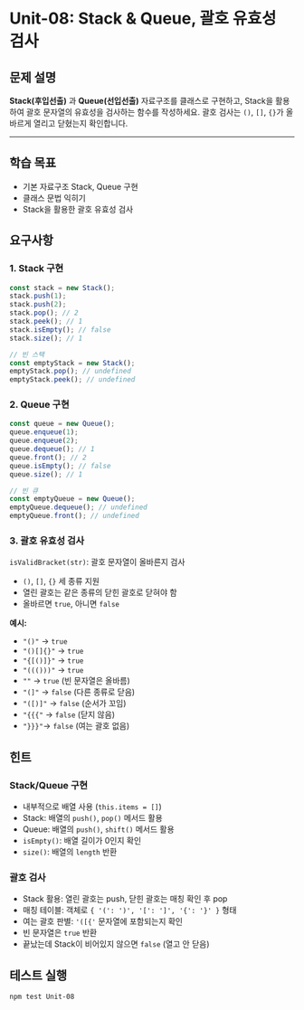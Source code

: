 # Unit-08: Stack & Queue, 괄호 유효성 검사

## 문제 설명

**Stack(후입선출)** 과 **Queue(선입선출)** 자료구조를 클래스로 구현하고, Stack을 활용하여 괄호 문자열의 유효성을 검사하는 함수를 작성하세요.
괄호 검사는 `()`, `[]`, `{}`가 올바르게 열리고 닫혔는지 확인합니다.

---

## 학습 목표
- 기본 자료구조 Stack, Queue 구현
- 클래스 문법 익히기
- Stack을 활용한 괄호 유효성 검사

## 요구사항

### 1. Stack 구현
```javascript
const stack = new Stack();
stack.push(1);
stack.push(2);
stack.pop(); // 2
stack.peek(); // 1
stack.isEmpty(); // false
stack.size(); // 1

// 빈 스택
const emptyStack = new Stack();
emptyStack.pop(); // undefined
emptyStack.peek(); // undefined
```

### 2. Queue 구현
```javascript
const queue = new Queue();
queue.enqueue(1);
queue.enqueue(2);
queue.dequeue(); // 1
queue.front(); // 2
queue.isEmpty(); // false
queue.size(); // 1

// 빈 큐
const emptyQueue = new Queue();
emptyQueue.dequeue(); // undefined
emptyQueue.front(); // undefined
```

### 3. 괄호 유효성 검사
`isValidBracket(str)`: 괄호 문자열이 올바른지 검사
- `()`, `[]`, `{}` 세 종류 지원
- 열린 괄호는 같은 종류의 닫힌 괄호로 닫혀야 함
- 올바르면 `true`, 아니면 `false`

**예시:**
- `"()"` → `true`
- `"()[]{}"` → `true`
- `"{[()]}"` → `true`
- `"((()))"` → `true`
- `""` → `true` (빈 문자열은 올바름)
- `"(]"` → `false` (다른 종류로 닫음)
- `"([)]"` → `false` (순서가 꼬임)
- `"{{{"` → `false` (닫지 않음)
- `"}}}"`→ `false` (여는 괄호 없음)

## 힌트

### Stack/Queue 구현
- 내부적으로 배열 사용 (`this.items = []`)
- Stack: 배열의 `push()`, `pop()` 메서드 활용
- Queue: 배열의 `push()`, `shift()` 메서드 활용
- `isEmpty()`: 배열 길이가 0인지 확인
- `size()`: 배열의 `length` 반환

### 괄호 검사
- Stack 활용: 열린 괄호는 push, 닫힌 괄호는 매칭 확인 후 pop
- 매칭 테이블: 객체로 `{ '(': ')', '[': ']', '{': '}' }` 형태
- 여는 괄호 판별: `'([{'` 문자열에 포함되는지 확인
- 빈 문자열은 `true` 반환
- 끝났는데 Stack이 비어있지 않으면 `false` (열고 안 닫음)

## 테스트 실행
```bash
npm test Unit-08
```
